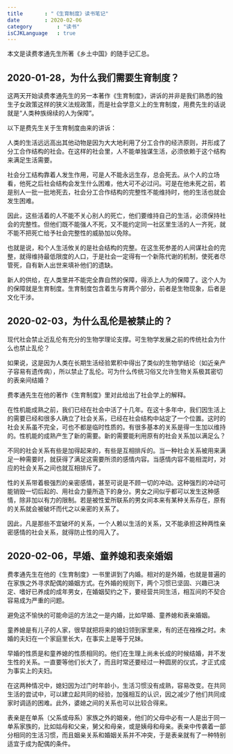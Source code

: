 ```yaml
---
title       : "《生育制度》读书笔记"
date        : 2020-02-06
category        : "读书"
isCJKLanguage   : true
---
```


本文是读费孝通先生所著《乡土中国》的随手记汇总。

## 2020-01-28，为什么我们需要生育制度？

这两天开始读费孝通先生的另一本著作《生育制度》，讲诉的并非是我们熟悉的独生子女政策这样的狭义法规政策，而是社会学意义上的生育制度，用费先生的话说就是“人类种族绵续的人为保障”。

以下是费先生关于生育制度由来的讲诉：

人类的生活远远高出其他动物是因为大大地利用了分工合作的经济原则，并形成了分工合作结构的社会。在这样的社会里，人不能单独谋生活，必须依赖于这个结构来满足生活需要。

社会分工结构靠着人发生作用，可是人不能永远生存，总会死去。从个人的立场看，他死之后社会结构会发生什么困难，他大可不必过问。可是在他未死之前，若是别人一批一批地死去，社会分工合作结构的完整性不能维持时，他的生活也就会发生困难。

因此，这些活着的人不能不关心别人的死亡，他们要维持自己的生活，必须保持社会的完整性。但他们既不能强人不死，又不能约定同一社区里生活的人一齐死，就不能不把死亡给予社会完整性的威胁加以免除。

也就是说，和个人生活攸关的是社会结构的完整。在这生死参差的人间谋社会的完整，就得维持最低限度的人口，于是社会一定得有一个新陈代谢的机制，使死者尽管死，自有新人出世来填补他们的遗缺。

新人的供给，在人类里并不能完全靠自然的保障，得添上人为的保障了。这个人为的保障就是生育制度。生育制度包含着生与育两个部分，前者是生物现象，后者是文化干涉。

## 2020-02-03，为什么乱伦是被禁止的？

现代社会禁止近乱伦有充分的生物学理论支撑。可生物学发展之前的传统社会为什么也禁止乱伦？

如果说，这是因为人类在长期生活经验累积中得出了类似的生物学结论（如近亲产子容易有遗传病），所以禁止了乱伦。可为什么传统习俗又允许生物关系极其密切的表亲间结婚？

费孝通先生在他的著作《生育制度》里对此给出了社会学上的解释。

在性机能成熟之前，我们已经在社会中活了十几年。在这十多年中，我们因生活上的需要已经和很多人确立了社会关系，已经在社会结构中站定了一个位置。这时的社会关系虽不完全，可也不都是临时性质的。有很多基本的关系是得一生加以维持的。性机能的成熟产生了新的需要。新的需要能利用原有的社会关系加以满足么？

不同的社会关系有些是加得起来的，有些是互相排斥的。当一种社会关系被用来满足一种需要时，就获得了满足这需要所须的感情内容。当感情内容不能相混时，对应的社会关系之间也就互相排斥了。

性的关系带着极强烈的亲密感情，甚至可说是不顾一切的冲动。这种强烈的冲动可能销毁一切后起的、用社会力量所造下的身分。男女之间似乎都可以发生这种感情，除非加以有力的限制。若是被性爱所联系的男女间本来有某种关系存在，原有的关系就会被破坏而代之以亲密的关系了。

因此，凡是那些不宜破坏的关系，一个人赖以生活的关系，又不能承担这种两性亲密感情的社会关系，就得防止性的闯入了。

## 2020-02-06，早婚、童养媳和表亲婚姻

费孝通先生在他的《生育制度》一书里讲到了内婚。相对的是外婚，也就是普遍的在家族之外寻求配偶的婚姻方式。在外婚的规则下，两个习惯已坚固、兴趣已决定、嗜好已养成的成年男女，在婚姻契约之下，要经营共同生活，相互间的不契合容易成为严重的问题。

避免这不愉快的可能命运的方法之一是内婚，比如早婚、童养媳和表亲婚姻。

童养媳是有儿子的人家，很早就把将来的媳妇领到家里来，有的还在襁褓之时。未婚的夫妇在一个家庭里长大，在事实上是等于兄妹。

早婚的性质是和童养媳的性质相同的。他们在生理上尚未长成的时候结婚，并不发生性的关系。一直要等他们长大了，而且时常还要经过一种圆房的仪式，才正式成为事实上的夫妇。

在这两种情况中，媳妇因为过门时年龄小，生活习惯没有成熟，容易改变。在共同生活的尝试中，可以建立起共同的经验，加强相互的认识，因之减少了他们共同成家时调适的困难。此外，婆媳之间的关系也可以比较合得来。

表亲是在单系（父系或母系）家族之外的姻亲，他们的父母中必有一人是出于同一单系家族的，比如姑母和父亲，舅父和母亲，或是姨母和母亲。表亲中传袭着一部分相同的生活习惯，而且姻亲关系和婚姻关系并不冲突，于是表亲就有了一种特别适宜于成为配偶的条件。

